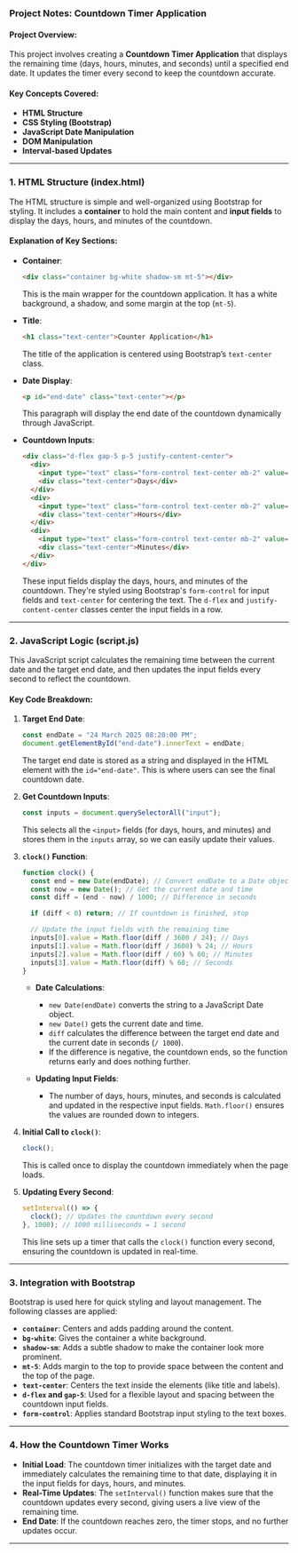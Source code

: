 ### **Project Notes: Countdown Timer Application**

#### **Project Overview:**

This project involves creating a **Countdown Timer Application** that displays the remaining time (days, hours, minutes, and seconds) until a specified end date. It updates the timer every second to keep the countdown accurate.

#### **Key Concepts Covered:**

- **HTML Structure**
- **CSS Styling (Bootstrap)**
- **JavaScript Date Manipulation**
- **DOM Manipulation**
- **Interval-based Updates**

---

### **1. HTML Structure (index.html)**

The HTML structure is simple and well-organized using Bootstrap for styling. It includes a **container** to hold the main content and **input fields** to display the days, hours, and minutes of the countdown.

#### **Explanation of Key Sections:**

- **Container**:

  ```html
  <div class="container bg-white shadow-sm mt-5"></div>
  ```

  This is the main wrapper for the countdown application. It has a white background, a shadow, and some margin at the top (`mt-5`).

- **Title**:

  ```html
  <h1 class="text-center">Counter Application</h1>
  ```

  The title of the application is centered using Bootstrap’s `text-center` class.

- **Date Display**:

  ```html
  <p id="end-date" class="text-center"></p>
  ```

  This paragraph will display the end date of the countdown dynamically through JavaScript.

- **Countdown Inputs**:
  ```html
  <div class="d-flex gap-5 p-5 justify-content-center">
    <div>
      <input type="text" class="form-control text-center mb-2" value="00" />
      <div class="text-center">Days</div>
    </div>
    <div>
      <input type="text" class="form-control text-center mb-2" value="00" />
      <div class="text-center">Hours</div>
    </div>
    <div>
      <input type="text" class="form-control text-center mb-2" value="00" />
      <div class="text-center">Minutes</div>
    </div>
  </div>
  ```
  These input fields display the days, hours, and minutes of the countdown. They're styled using Bootstrap's `form-control` for input fields and `text-center` for centering the text. The `d-flex` and `justify-content-center` classes center the input fields in a row.

---

### **2. JavaScript Logic (script.js)**

This JavaScript script calculates the remaining time between the current date and the target end date, and then updates the input fields every second to reflect the countdown.

#### **Key Code Breakdown:**

1. **Target End Date**:

   ```javascript
   const endDate = "24 March 2025 08:20:00 PM";
   document.getElementById("end-date").innerText = endDate;
   ```

   The target end date is stored as a string and displayed in the HTML element with the `id="end-date"`. This is where users can see the final countdown date.

2. **Get Countdown Inputs**:

   ```javascript
   const inputs = document.querySelectorAll("input");
   ```

   This selects all the `<input>` fields (for days, hours, and minutes) and stores them in the `inputs` array, so we can easily update their values.

3. **`clock()` Function**:

   ```javascript
   function clock() {
     const end = new Date(endDate); // Convert endDate to a Date object
     const now = new Date(); // Get the current date and time
     const diff = (end - now) / 1000; // Difference in seconds

     if (diff < 0) return; // If countdown is finished, stop

     // Update the input fields with the remaining time
     inputs[0].value = Math.floor(diff / 3600 / 24); // Days
     inputs[1].value = Math.floor(diff / 3600) % 24; // Hours
     inputs[2].value = Math.floor(diff / 60) % 60; // Minutes
     inputs[3].value = Math.floor(diff) % 60; // Seconds
   }
   ```

   - **Date Calculations**:

     - `new Date(endDate)` converts the string to a JavaScript Date object.
     - `new Date()` gets the current date and time.
     - `diff` calculates the difference between the target end date and the current date in seconds (`/ 1000`).
     - If the difference is negative, the countdown ends, so the function returns early and does nothing further.

   - **Updating Input Fields**:
     - The number of days, hours, minutes, and seconds is calculated and updated in the respective input fields. `Math.floor()` ensures the values are rounded down to integers.

4. **Initial Call to `clock()`**:

   ```javascript
   clock();
   ```

   This is called once to display the countdown immediately when the page loads.

5. **Updating Every Second**:
   ```javascript
   setInterval(() => {
     clock(); // Updates the countdown every second
   }, 1000); // 1000 milliseconds = 1 second
   ```
   This line sets up a timer that calls the `clock()` function every second, ensuring the countdown is updated in real-time.

---

### **3. Integration with Bootstrap**

Bootstrap is used here for quick styling and layout management. The following classes are applied:

- **`container`**: Centers and adds padding around the content.
- **`bg-white`**: Gives the container a white background.
- **`shadow-sm`**: Adds a subtle shadow to make the container look more prominent.
- **`mt-5`**: Adds margin to the top to provide space between the content and the top of the page.
- **`text-center`**: Centers the text inside the elements (like title and labels).
- **`d-flex` and `gap-5`**: Used for a flexible layout and spacing between the countdown input fields.
- **`form-control`**: Applies standard Bootstrap input styling to the text boxes.

---

### **4. How the Countdown Timer Works**

- **Initial Load**: The countdown timer initializes with the target date and immediately calculates the remaining time to that date, displaying it in the input fields for days, hours, and minutes.
- **Real-Time Updates**: The `setInterval()` function makes sure that the countdown updates every second, giving users a live view of the remaining time.
- **End Date**: If the countdown reaches zero, the timer stops, and no further updates occur.

---
